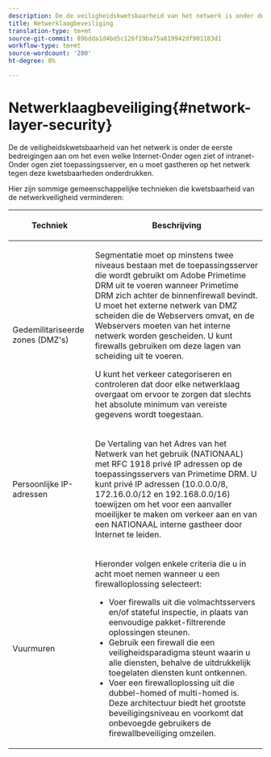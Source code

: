 ```yaml
---
description: De de veiligheidskwetsbaarheid van het netwerk is onder de eerste bedreigingen aan om het even welke Internet-Onder ogen ziet of intranet-Onder ogen ziet toepassingsserver, en u moet gastheren op het netwerk tegen deze kwetsbaarheden onderdrukken.
title: Netwerklaagbeveiliging
translation-type: tm+mt
source-git-commit: 89bdda1d4bd5c126f19ba75a819942df901183d1
workflow-type: tm+mt
source-wordcount: '280'
ht-degree: 0%

---
```



# Netwerklaagbeveiliging{#network-layer-security}

De de veiligheidskwetsbaarheid van het netwerk is onder de eerste bedreigingen aan om het even welke Internet-Onder ogen ziet of intranet-Onder ogen ziet toepassingsserver, en u moet gastheren op het netwerk tegen deze kwetsbaarheden onderdrukken.

Hier zijn sommige gemeenschappelijke technieken die kwetsbaarheid van de netwerkveiligheid verminderen:

<table frame="all" colsep="1" rowsep="1" class="+ topic/table adobe-d/table " id="table_djf_lhz_n4"> 
 <thead class="- topic/thead "> 
  <tr rowsep="1" class="- topic/row "> 
   <th colname="1" class="- topic/entry entry"> <p class="- topic/p ">Techniek </p> </th> 
   <th colname="2" class="- topic/entry entry"> <p class="- topic/p ">Beschrijving </p> </th> 
  </tr> 
 </thead>
 <tbody class="- topic/tbody "> 
  <tr rowsep="1" class="- topic/row "> 
   <td colname="1" class="- topic/entry "> <p class="- topic/p ">Gedemilitariseerde zones (DMZ's) </p> </td> 
   <td colname="2" class="- topic/entry "> <p class="- topic/p ">Segmentatie moet op minstens twee niveaus bestaan met de toepassingsserver die wordt gebruikt om Adobe Primetime DRM uit te voeren wanneer Primetime DRM zich achter de binnenfirewall bevindt. U moet het externe netwerk van DMZ scheiden die de Webservers omvat, en de Webservers moeten van het interne netwerk worden gescheiden. U kunt firewalls gebruiken om deze lagen van scheiding uit te voeren. </p> <p>U kunt het verkeer categoriseren en controleren dat door elke netwerklaag overgaat om ervoor te zorgen dat slechts het absolute minimum van vereiste gegevens wordt toegestaan. </p> </td> 
  </tr> 
  <tr rowsep="1" class="- topic/row "> 
   <td colname="1" class="- topic/entry "> <p class="- topic/p ">Persoonlijke IP-adressen </p> </td> 
   <td colname="2" class="- topic/entry "> <p class="- topic/p ">De Vertaling van het Adres van het Netwerk van het gebruik (NATIONAAL) met RFC 1918 privé IP adressen op de toepassingsservers van Primetime DRM. U kunt privé IP adressen (10.0.0.0/8, 172.16.0.0/12 en 192.168.0.0/16) toewijzen om het voor een aanvaller moeilijker te maken om verkeer aan en van een NATIONAAL interne gastheer door Internet te leiden. </p> </td> 
  </tr> 
  <tr rowsep="0" class="- topic/row "> 
   <td colname="1" class="- topic/entry "> <p class="- topic/p ">Vuurmuren </p> </td> 
   <td colname="2" class="- topic/entry "> <p class="- topic/p ">Hieronder volgen enkele criteria die u in acht moet nemen wanneer u een firewalloplossing selecteert: </p> <p class="- topic/p "> 
     <ul class="- topic/ul " id="ul_wjf_lhz_n4"> 
      <li class="- topic/li " id="li_A620D0B635384590BA7804F9720D04D0">Voer firewalls uit die volmachtsservers en/of stateful inspectie, in plaats van eenvoudige pakket-filtrerende oplossingen steunen. </li> 
      <li class="- topic/li " id="li_3E4F814A30C047539185C23F4F57C282">Gebruik een firewall die een veiligheidsparadigma steunt waarin u alle diensten, behalve de uitdrukkelijk toegelaten diensten kunt ontkennen. </li> 
      <li class="- topic/li " id="li_96160B3F14C4425397F017AF93FABE32">Voer een firewalloplossing uit die dubbel-homed of multi-homed is. Deze architectuur biedt het grootste beveiligingsniveau en voorkomt dat onbevoegde gebruikers de firewallbeveiliging omzeilen. </li> 
     </ul> </p> </td> 
  </tr> 
 </tbody> 
</table>

